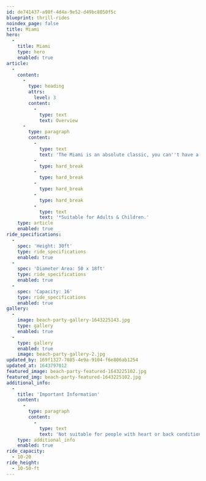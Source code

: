 ```yaml
---
id: de741437-a98f-4d4a-9e52-d49bc8050f5c
blueprint: thrill-rides
noindex_page: false
title: Miami
hero:
  -
    title: Miami
    type: hero
    enabled: true
article:
  -
    content:
      -
        type: heading
        attrs:
          level: 3
        content:
          -
            type: text
            text: Overview
      -
        type: paragraph
        content:
          -
            type: text
            text: 'The Miami is an absolute classic, you can''t have a funfair without it. The passengers all sit in a row and when it is full the row of seats take off in a clockwise or anti-clockwise direction at increasing speed. This is a popular ride for friends, family and all thrill-seekers alike.'
          -
            type: hard_break
          -
            type: hard_break
          -
            type: hard_break
          -
            type: hard_break
          -
            type: text
            text: '*Suitable for Adults & Children.'
    type: article
    enabled: true
ride_specifications:
  -
    spec: 'Height: 30ft'
    type: ride_specifications
    enabled: true
  -
    spec: 'Diameter Area: 50 x 18ft'
    type: ride_specifications
    enabled: true
  -
    spec: 'Capacity: 16'
    type: ride_specifications
    enabled: true
gallery:
  -
    image: beach-party-gallery-1643225143.jpg
    type: gallery
    enabled: true
  -
    type: gallery
    enabled: true
    image: beach-party-gallery-2.jpg
updated_by: 169f1327-7085-4e9a-9104-f6e806ab1254
updated_at: 1643797012
featured_image: beach-party-featured-1643225102.jpg
featured_img: beach-party-featured-1643225102.jpg
additional_info:
  -
    title: 'Important Information'
    content:
      -
        type: paragraph
        content:
          -
            type: text
            text: 'Not suitable for people with heart or back conditions or of a nervous disposition should avoid riding. Other medical conditions that may preclude riding include pregnancy, recent surgery, broken bones, or neck problems.'
    type: additional_info
    enabled: true
ride_capacity:
  - 10-20
ride_height:
  - 10-50-ft
---
```

